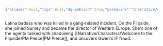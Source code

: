 ```yaml
---
{"aliases":null,"tags":null,"dg-publish":true,"permalink":"/narrative/characters/welcome-to-the-flipside/annalise-gallegos/","dgPassFrontmatter":true}
---
```


Latina badass who was killed in a gang-related incident. On the Flipside, she joined Survey and became the director of Western Europe. She's one of the agents tasked with shadowing [[Narrative/Characters/Welcome to the Flipside/PM Pierce\|PM Pierce]], and uncovers Gwen's IF fraud. 